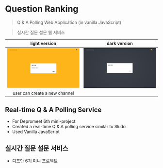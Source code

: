 # Question Ranking 
> Q & A Polling Web Application (in vanilla JavaScript)

> 실시간 질문 설문 웹 서비스

| light version | dark version |
|:-------------------------:|:-------------------------:|
<img src="screenshots/EnterPage_lightversion.PNG" width="400"> | <img src="screenshots/EnterPage_blackversion.PNG" width="400">
| user can create a new channel |

## Real-time Q & A Polling Service
- For Depromeet 6th mini-project
- Created a real-time Q & A polling service similar to Sli.do
- Used Vanilla JavaScript


## 실시간 질문 설문 서비스
- 디프만 6기 미니 프로젝트

